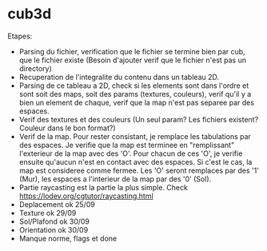 # cub3d

Etapes:
- Parsing du fichier, verification que le fichier se termine bien par cub, que le fichier existe (Besoin d'ajouter verif que le fichier n'est pas un directory)
- Recuperation de l'integralite du contenu dans un tableau 2D.
- Parsing de ce tableau a 2D, check si les elements sont dans l'ordre et sont soit des maps, soit des params (textures, couleurs), verif qu'il y a bien un element de chaque, verif que la map n'est pas separee par des espaces.
- Verif des textures et des couleurs (Un seul param? Les fichiers existent? Couleur dans le bon format?)
- Verif de la map. Pour rester consistant, je remplace les tabulations par des espaces. Je verifie que la map est terminee en "remplissant" l'exterieur de la map avec des 'O'. Pour chacun de ces 'O', je verifie ensuite qu'aucun n'est en contact avec des espaces. Si c'est le cas, la map est consideree comme fermee. Les 'O' seront remplaces par des '1' (Mur), les espaces a l'interieur de la map par des '0' (Sol).
- Partie raycasting est la partie la plus simple. Check https://lodev.org/cgtutor/raycasting.html 
- Deplacement ok 25/09
- Texture ok 29/09
- Sol/Plafond ok 30/09
- Orientation ok 30/09
- Manque norme, flags et done
